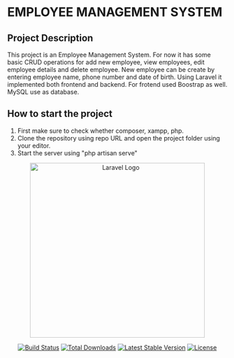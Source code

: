 # EMPLOYEE MANAGEMENT SYSTEM

## Project Description
This project is an Employee Management System. For now it has some basic CRUD operations for add new employee, view employees, edit employee details and delete employee. New employee can be create by entering employee name, phone number and date of birth. 
Using Laravel it implemented both frontend and backend. For frotend used Boostrap as well. MySQL use as database.

## How to start the project
1. First make sure to check whether composer, xampp, php. 
2. Clone the repository using repo URL and open the project folder using your editor. 
3. Start the server using "php artisan serve"


<p align="center"><a href="https://laravel.com" target="_blank"><img src="https://raw.githubusercontent.com/laravel/art/master/logo-lockup/5%20SVG/2%20CMYK/1%20Full%20Color/laravel-logolockup-cmyk-red.svg" width="400" alt="Laravel Logo"></a></p>

<p align="center">
<a href="https://github.com/laravel/framework/actions"><img src="https://github.com/laravel/framework/workflows/tests/badge.svg" alt="Build Status"></a>
<a href="https://packagist.org/packages/laravel/framework"><img src="https://img.shields.io/packagist/dt/laravel/framework" alt="Total Downloads"></a>
<a href="https://packagist.org/packages/laravel/framework"><img src="https://img.shields.io/packagist/v/laravel/framework" alt="Latest Stable Version"></a>
<a href="https://packagist.org/packages/laravel/framework"><img src="https://img.shields.io/packagist/l/laravel/framework" alt="License"></a>
</p>